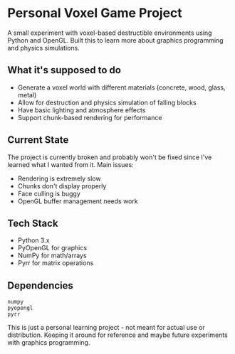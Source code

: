 # Personal Voxel Game Project

A small experiment with voxel-based destructible environments using Python and OpenGL. Built this to learn more about graphics programming and physics simulations.

## What it's supposed to do
- Generate a voxel world with different materials (concrete, wood, glass, metal)
- Allow for destruction and physics simulation of falling blocks
- Have basic lighting and atmosphere effects
- Support chunk-based rendering for performance

## Current State
The project is currently broken and probably won't be fixed since I've learned what I wanted from it. Main issues:
- Rendering is extremely slow
- Chunks don't display properly
- Face culling is buggy
- OpenGL buffer management needs work

## Tech Stack
- Python 3.x
- PyOpenGL for graphics
- NumPy for math/arrays
- Pyrr for matrix operations

## Dependencies
```
numpy
pyopengl
pyrr
```

This is just a personal learning project - not meant for actual use or distribution. Keeping it around for reference and maybe future experiments with graphics programming. 